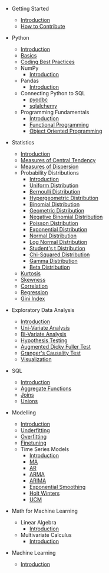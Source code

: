 - Getting Started 
    - [Introduction](README.md)
    - [How to Contribute](contribution.md)

- Python 
    - [Introduction](./python/README.md)
    - [Basics](./python/basics.md)
    - [Coding Best Practices](./python/best_prac.md)
    - NumPy
        - [Introduction](./python/numpy/README.md)
    - Pandas
        - [Introduction](./python/pandas/README.md)
    - Connecting Python to SQL
        - [pyodbc](./python/sqlconn/pyodbc.md)
        - [sqlalchemy](./python/sqlconn/sqlalchemy.md)
    - Programming Fundamentals
        - [Introduction](./python/programming/README.md)
        - [Functional Programming](./python/programming/fp.md)
        - [Object Oriented Programming](./python/programming/oop.md)

- Statistics 
    - [Introduction](./statistics/README.md)
    - [Measures of Central Tendency](./statistics/mcd.md)
    - [Measures of Dispersion](./statistics/mv.md)
    - Probability Distributions
        - [Introduction](./statistics/probab_dist/README.md)
        - [Uniform Distribution](./statistics/probab_dist/uniform.md)
        - [Bernoulli Distribution](./statistics/probab_dist/bernoulli.md)
        - [Hypergeometric Distribution](./statistics/probab_dist/hypergeo.md)
        - [Binomial Distribution](./statistics/probab_dist/binomial.md)
        - [Geometric Distribution](./statistics/probab_dist/geo.md)
        - [Negative Binomial Distribution](./statistics/probab_dist/neg_binomial.md)
        - [Poisson Distribution](./statistics/probab_dist/poisson.md)
        - [Exponential Distribution](./statistics/probab_dist/exponential.md)
        - [Normal Distribution](./statistics/probab_dist/normal.md)
        - [Log Normal Distribution](./statistics/probab_dist/log_normal.md)
        - [Student's t Distribution](./statistics/probab_dist/student.md)
        - [Chi-Squared Distribution](./statistics/probab_dist/chisq.md)
        - [Gamma Distribution](./statistics/probab_dist/gamma.md)
        - [Beta Distribution](./statistics/probab_dist/beta.md)
    - [Kurtosis](./statistics/kurtosis.md)
    - [Skewness](./statistics/skew.md)
    - [Correlation](./statistics/correlation.md)
    - [Regression](./statistics/regression.md)
    - [Gini Index](./statistics/gini_index.md)

- Exploratory Data Analysis
    - [Introduction](./eda/README.md)
    - [Uni-Variate Analysis](./eda/uva.md)
    - [Bi-Variate Analysis](./eda/bva.md)
    - [Hypothesis Testing](./eda/hypothesis_testing.md)
    - [Augmented Dicky Fuller Test](./eda/adf.md)
    - [Granger's Causality Test](./eda/gct.md)
    - [Visualization](./eda/vis.md)

- SQL
    - [Introduction](./sql/README.md)
    - [Aggregate Functions](./sql/af.md)
    - [Joins](./sql/joins.md)
    - [Unions](./sql/unions.md)

- Modelling 
    - [Introduction](./modelling/README.md)
    - [Underfitting](./modelling/underfitting.md)
    - [Overfitting](./modelling/overfitting.md)
    - [Finetuning](./modelling/finetuning.md)
    - Time Series Models
        - [Introduction](./modelling/time_series_models/README.md)
        - [MA](./modelling/time_series_models/ma.md)
        - [AR](./modelling/time_series_models/ar.md)
        - [ARMA](./modelling/time_series_models/arma.md)
        - [ARIMA](./modelling/time_series_models/arima.md)
        - [Exponential Smoothing](./modelling/time_series_models/es.md)
        - [Holt Winters](./modelling/time_series_models/hw.md)
        - [UCM](./modelling/time_series_models/ucm.md)

- Math for Machine Learning
    - Linear Algebra
        - [Introduction](./math/linear_algebra/README.md)
    - Multivariate Calculus 
        - [Introduction](./math/multi_calc/README.md)

- Machine Learning
    - [Introduction](./machine_learning/README.md)

